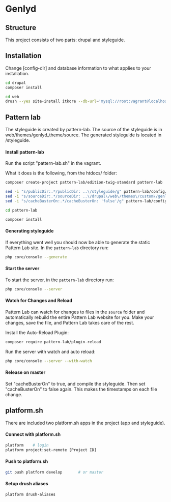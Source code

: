 # Genlyd

## Structure

This project consists of two parts: drupal and styleguide. 

## Installation

Change [config-dir] and database information to what applies to your installation.

```sh
cd drupal
composer install

cd web
drush --yes site-install itkore --db-url='mysql://root:vagrant@localhost/db' --config-dir=/vagrant/htdocs/config/sync
```

## Pattern lab

The styleguide is created by pattern-lab. The source of the styleguide is in web/themes/genlyd_theme/source.
The generated styleguide is located in /styleguide.

#### Install pattern-lab

Run the script "pattern-lab.sh" in the vagrant.

What it does is the following, from the htdocs/ folder:

```sh
composer create-project pattern-lab/edition-twig-standard pattern-lab

sed -i "s/publicDir:.*/publicDir: ..\/styleguide/g" pattern-lab/config/config.yml
sed -i "s/sourceDir:.*/sourceDir: ..\/drupal\/web\/themes\/custom\/genlyd_aarhus\/source/g" pattern-lab/config/config.yml
sed -i "s/cacheBusterOn:.*/cacheBusterOn: 'false'/g" pattern-lab/config/config.yml

cd pattern-lab

composer install
```

#### Generating styleguide

If everything went well you should now be able to generate the static Pattern Lab site. In the `pattern-lab` directory run:

```sh
php core/console --generate
```

#### Start the server

To start the server, in the `pattern-lab` directory run:

```sh
php core/console --server
```

#### Watch for Changes and Reload

Pattern Lab can watch for changes to files in the `source` folder and automatically rebuild the entire Pattern Lab 
website for you. Make your changes, save the file, and Pattern Lab takes care of the rest.

Install the Auto-Reload Plugin:

```sh
composer require pattern-lab/plugin-reload
```

Run the server with watch and auto reload:

```sh
php core/console --server --with-watch
```

#### Release on master

Set "cacheBusterOn" to true, and compile the styleguide. Then set "cacheBusterOn" to false again. 
This makes the timestamps on each file change.

## platform.sh

There are included two platform.sh apps in the project (app and styleguide).

#### Connect with platform.sh

```sh
platform    # login
platform project:set-remote [Project ID]
```

#### Push to platform.sh

```sh
git push platform develop       # or master
```

#### Setup drush aliases

```sh
platform drush-aliases
```
